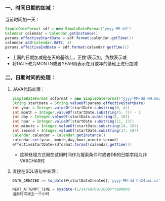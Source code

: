 ### 一、时间日期的加减：

当前时间加一天：

```JAVA
SimpleDateFormat sdf = new SimpleDateFormat("yyyy-MM-dd")
Calendar calendar = Calendar.getInstance()
params.effectiveStartDate = sdf.format(calendar.getTime())
calendar.add(Calendar.DATE, 1)
params.effectiveEndDate = sdf.format(calendar.getTime())
```

- 上面的日期加减是在天的基础上，正数1表示加，负数表示减
- 将DATE改为MONTN或者YEAR则表示在月或年的基础上进行加减

### 二、日期时间的处理：

1. JAVA代码处理：

   ```java
   SimpleDateFormat sdformat = new SimpleDateFormat("yyyy-MM-dd HH:mm:ss")
   String startDate = String.valueOf(params.effectiveStartDate)
   int year = Integer.valueOf(startDate.substring(0, 4))
   int month = Integer.valueOf(startDate.substring(5, 7)) - 1
   int day = Integer.valueOf(startDate.substring(8, 10))
   int hour = Integer.valueOf(startDate.substring(11, 13))
   int minute = Integer.valueOf(startDate.substring(14, 16))
   int second = Integer.valueOf(startDate.substring(17, 19))
   Calendar calendar = Calendar.getInstance()
   calendar.set(year, month,day,hour,minute,second)
   effectiveStartDate=sdformat.format(calendar.getTime())
   ```

   - 这种处理方式用在试用时间作为搜索条件时或者DB的日期字段为非VARCHAR时

2. 直接在SQL语句中处理：

   ```sql
   DATE_CREATED >= to_date(#{startDateCreated},'yyyy-MM-dd hh24:mi:ss')
   ```

   ```sql
   NEXT_ATTEMPT_TIME = sysdate-(1/24/60/60/1000)*3600000
   当前时间减去一个小时
   ```

   ​